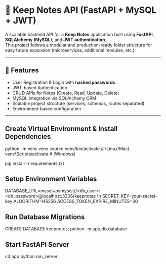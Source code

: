 # 📝 Keep Notes API (FastAPI + MySQL + JWT)

A scalable backend API for a **Keep Notes** application built using **FastAPI**, **SQLAlchemy (MySQL)**, and **JWT authentication**.  
This project follows a modular and production-ready folder structure for easy future expansion (microservices, additional modules, etc.).

---

## 🚀 Features
- User Registration & Login with **hashed passwords**
- JWT-based Authentication
- CRUD APIs for Notes (Create, Read, Update, Delete)
- MySQL integration via SQLAlchemy ORM
- Scalable project structure (services, schemas, routes separated)
- Environment-based configuration

---
## **Create Virtual Environment & Install Dependencies**
python -m venv venv
source venv/bin/activate   # (Linux/Mac)
venv\Scripts\activate      # (Windows)

pip install -r requirements.txt

## **Setup Environment Variables**
DATABASE_URL=mysql+pymysql://<db_user>:<db_password>@localhost:3306/keepnotes \n
SECRET_KEY=your-secret-key
ALGORITHM=HS256
ACCESS_TOKEN_EXPIRE_MINUTES=30

## Run Database Migrations 
CREATE DATABASE keepnotes;
python -m app.db.database

## Start FastAPI Server
cd app
python run_server

